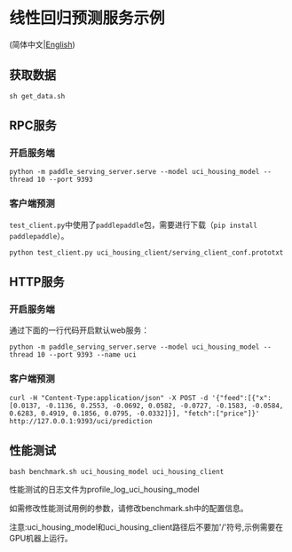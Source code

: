 # 线性回归预测服务示例

(简体中文|[English](./README.md))

## 获取数据

```shell
sh get_data.sh
```



## RPC服务

### 开启服务端

```shell
python -m paddle_serving_server.serve --model uci_housing_model --thread 10 --port 9393
```

### 客户端预测

`test_client.py`中使用了`paddlepaddle`包，需要进行下载（`pip install paddlepaddle`）。

``` shell
python test_client.py uci_housing_client/serving_client_conf.prototxt
```



## HTTP服务

### 开启服务端

通过下面的一行代码开启默认web服务：

``` shell
python -m paddle_serving_server.serve --model uci_housing_model --thread 10 --port 9393 --name uci
```

### 客户端预测

``` shell
curl -H "Content-Type:application/json" -X POST -d '{"feed":[{"x": [0.0137, -0.1136, 0.2553, -0.0692, 0.0582, -0.0727, -0.1583, -0.0584, 0.6283, 0.4919, 0.1856, 0.0795, -0.0332]}], "fetch":["price"]}' http://127.0.0.1:9393/uci/prediction
```

## 性能测试
``` shell
bash benchmark.sh uci_housing_model uci_housing_client
```
性能测试的日志文件为profile_log_uci_housing_model

如需修改性能测试用例的参数，请修改benchmark.sh中的配置信息。

注意:uci_housing_model和uci_housing_client路径后不要加'/'符号,示例需要在GPU机器上运行。
